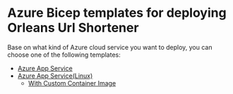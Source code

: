 # Azure Bicep templates for deploying Orleans Url Shortener

Base on what kind of Azure cloud service you want to deploy, you can choose one of the following templates:

* [Azure App Service](./AppService_windows/README.md)
* [Azure App Service(Linux)](./AppService_linux/README.md)
    * [With Custom Container Image](./AppService_CustomContainer/README.md)